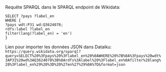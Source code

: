 Requête SPARQL dans le SPARQL endpoint de Wikidata:
```
SELECT ?pays ?label_en 
WHERE {
?pays wdt:P31 wd:Q3624078;
rdfs:label ?label_en
filter(lang(?label_en) = 'en')
}
```

Lien pour importer les données JSON dans Dataiku:
`https://query.wikidata.org/sparql?query=SELECT%20%3Fpays%20%3Flabel_en%20%0AWHERE%20%7B%0A%3Fpays%20wdt%3AP31%20wd%3AQ3624078%3B%0Ardfs%3Alabel%20%3Flabel_en%0Afilter%28lang%28%3Flabel_en%29%20%3D%20%27en%27%29%0A%7D&format=json`
